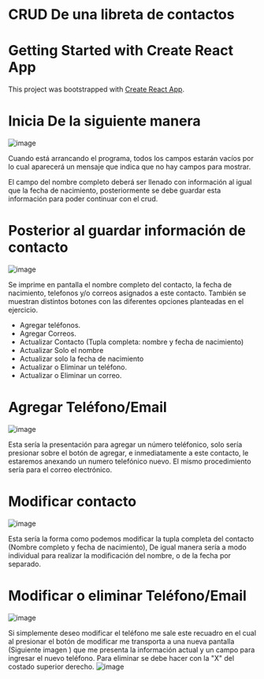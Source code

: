 # CRUD De una libreta de contactos
# Getting Started with Create React App

This project was bootstrapped with [Create React App](https://github.com/facebook/create-react-app).

# Inicia De la siguiente manera
![image](https://user-images.githubusercontent.com/97989722/173916560-dfb6bd89-7c80-4a3b-8dbd-7d015e9a3dd3.png)

Cuando está arrancando el programa, todos los campos estarán vacíos por lo cual aparecerá un mensaje que indica que no hay campos para mostrar.

El campo del nombre completo deberá ser llenado con información al igual que la fecha de nacimiento, posteriormente se debe guardar esta información para poder continuar con el crud.

# Posterior al guardar información de contacto
![image](https://user-images.githubusercontent.com/97989722/173917088-a8a68a4b-aaed-46dd-b793-45442083c7b5.png)

Se imprime en pantalla el nombre completo del contacto, la fecha de nacimiento, telefonos y/o correos asignados a este contacto.
También se muestran distintos botones con las diferentes opciones planteadas en el ejercicio.
- Agregar teléfonos.
- Agregar Correos.
- Actualizar Contacto (Tupla completa: nombre y fecha de nacimiento)
- Actualizar Solo el nombre
- Actualizar solo la fecha de nacimiento
- Actualizar o Eliminar un teléfono.
- Actualizar o Eliminar un correo.

# Agregar Teléfono/Email
![image](https://user-images.githubusercontent.com/97989722/173917581-3dce2f73-91c5-4e5e-8f09-9c9b09c96b11.png)

Esta sería la presentación para agregar un número teléfonico, solo sería presionar sobre el botón de agregar, e inmediatamente a este contacto, le estaremos anexando un numero telefónico nuevo. El mismo procedimiento sería para el correo electrónico.

# Modificar contacto
![image](https://user-images.githubusercontent.com/97989722/173917964-0f077d84-5b91-472a-a436-c516167832be.png)

Esta sería la forma como podemos modificar la tupla completa del contacto (Nombre completo y fecha de nacimiento), De igual manera sería a modo individual para realizar la modificación del nombre, o de la fecha por separado.

# Modificar o eliminar Teléfono/Email
![image](https://user-images.githubusercontent.com/97989722/173918189-3a25282c-80b4-4171-87e9-3643726156a3.png)

Si simplemente deseo modificar el teléfono me sale este recuadro en el cual al presionar el botón de modificar me transporta a una nueva pantalla (Siguiente imagen ) que me presenta la información actual y un campo para ingresar el nuevo teléfono. Para eliminar se debe hacer con la "X" del costado superior derecho.
![image](https://user-images.githubusercontent.com/97989722/173918593-f67bd8b3-af65-4838-aa6f-bb0adfaba201.png)




